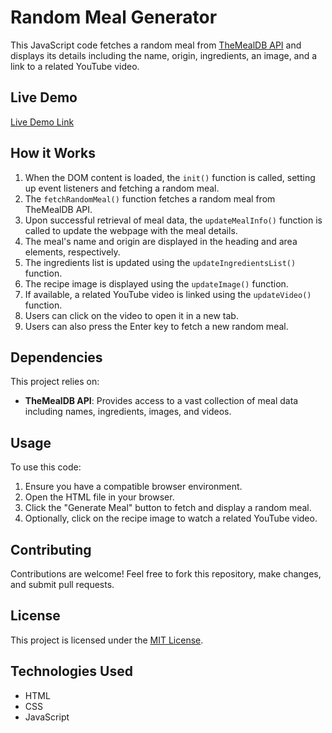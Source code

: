 # Random Meal Generator

This JavaScript code fetches a random meal from [TheMealDB API](https://www.themealdb.com/api.php) and displays its details including the name, origin, ingredients, an image, and a link to a related YouTube video.


## Live Demo
[Live Demo Link](https://recipe-project-lake.vercel.app/)

## How it Works

1. When the DOM content is loaded, the `init()` function is called, setting up event listeners and fetching a random meal.
2. The `fetchRandomMeal()` function fetches a random meal from TheMealDB API.
3. Upon successful retrieval of meal data, the `updateMealInfo()` function is called to update the webpage with the meal details.
4. The meal's name and origin are displayed in the heading and area elements, respectively.
5. The ingredients list is updated using the `updateIngredientsList()` function.
6. The recipe image is displayed using the `updateImage()` function.
7. If available, a related YouTube video is linked using the `updateVideo()` function.
8. Users can click on the video to open it in a new tab.
9. Users can also press the Enter key to fetch a new random meal.

## Dependencies

This project relies on:

- **TheMealDB API**: Provides access to a vast collection of meal data including names, ingredients, images, and videos.

## Usage

To use this code:

1. Ensure you have a compatible browser environment.
2. Open the HTML file in your browser.
3. Click the "Generate Meal" button to fetch and display a random meal.
4. Optionally, click on the recipe image to watch a related YouTube video.

## Contributing

Contributions are welcome! Feel free to fork this repository, make changes, and submit pull requests.

## License

This project is licensed under the [MIT License](LICENSE).

## Technologies Used

- HTML
- CSS
- JavaScript
